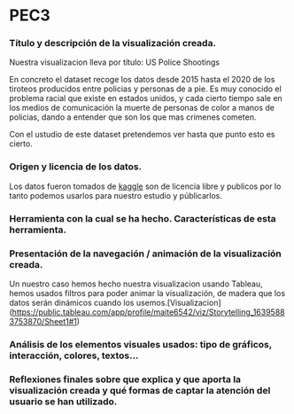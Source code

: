 # PEC3


### Título y descripción de la visualización creada.
Nuestra visualizacion lleva por título: US Police Shootings

En concreto el dataset recoge los datos desde 2015 hasta el 2020 de los tiroteos producidos entre policias y personas de a pie. Es muy conocido el problema
racial que existe en estados unidos, y cada cierto tiempo sale en los medios de comunicación la muerte de personas de color a manos de policias, dando a entender 
que son los que mas crimenes cometen.

Con el ustudio de este dataset pretendemos ver hasta que punto esto es cierto.

### Origen y licencia de los datos.
Los datos fueron tomados de [kaggle](https://www.kaggle.com/ahsen1330/us-police-shootings)
son de licencia libre y publicos por lo tanto podemos usarlos para nuestro estudio y públicarlos.

### Herramienta con la cual se ha hecho. Características de esta herramienta.

### Presentación de la navegación / animación de la visualización creada.
Un nuestro caso hemos hecho nuestra visualizacion usando Tableau, hemos usados filtros para poder animar la visualización, de madera que los datos serán dinámicos 
cuando los usemos.[Visualizacion] (https://public.tableau.com/app/profile/maite6542/viz/Storytelling_16395883753870/Sheet1#1)

### Análisis de los elementos visuales usados: tipo de gráficos, interacción, colores, textos...
### Reflexiones finales sobre que explica y que aporta la visualización creada y qué formas de captar la atención del usuario se han utilizado.
